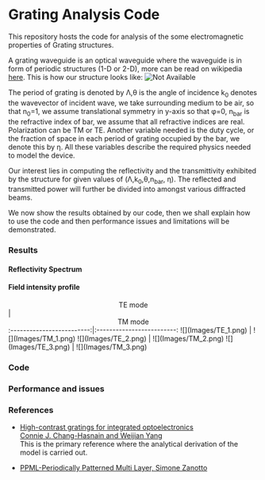 # Grating Analysis Code

This repository hosts the code for analysis of the some electromagnetic properties of Grating structures.

A grating waveguide is an optical waveguide where the waveguide is in form of periodic structures (1-D or 2-D), more can be read on wikipedia <a href="https://en.wikipedia.org/wiki/High_contrast_grating">here</a>. This is how our structure looks like:
![Not Available](https://upload.wikimedia.org/wikipedia/commons/4/4f/HighContrastGrating.png "HCG Image")

The period of grating is denoted by &Lambda;,&theta; is the angle of incidence k<sub>0</sub> denotes the wavevector of incident wave, we take surrounding medium to be air, so that n<sub>0</sub>=1, we assume translational symmetry in y-axis so that &phi;=0, n<sub>bar</sub> is the refractive index of bar, we assume that all refractive indices are real. Polarization can be TM or TE. Another variable needed is the duty cycle, or the fraction of space in each period of grating occupied by the bar, we denote this by &eta;.
All these variables describe the required physics needed to model the device.

Our interest lies in computing the reflectivity and the transmittivity exhibited by the structure for given values of (&Lambda;,k<sub>0</sub>,&theta;,n<sub>bar</sub>, &eta;). The reflected and transmitted power will further be divided into amongst various diffracted beams.

We now show the results obtained by our code, then we shall explain how to use the code and then performance issues and limitations will be demonstrated.

<h3>Results</h3>

<h4>Reflectivity Spectrum </h4>

<h4>Field intensity profile</h4>

<center>TE mode</center>          | <center>TM mode</center>
:-------------------------:|:-------------------------:
![](Images/TE_1.png)  |  ![](Images/TM_1.png)
![](Images/TE_2.png)  |  ![](Images/TM_2.png)
![](Images/TE_3.png)  |  ![](Images/TM_3.png)

<h3>Code</h3>

<h3>Performance and issues</h3>



<h3>References</h3>

* <a href="https://www.osapublishing.org/aop/abstract.cfm?uri=aop-4-3-379">High-contrast gratings for integrated optoelectronics<br> Connie J. Chang-Hasnain and Weijian Yang
</a><br> This is the primary reference where the analytical derivation of the model is carried out.

* <a href="https://in.mathworks.com/matlabcentral/fileexchange/55401-ppml-periodically-patterned-multi-layer">PPML-Periodically Patterned Multi Layer, Simone Zanotto</a><br>
